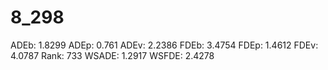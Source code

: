 # 8_298

ADEb: 1.8299
ADEp: 0.761
ADEv: 2.2386
FDEb: 3.4754
FDEp: 1.4612
FDEv: 4.0787
Rank: 733
WSADE: 1.2917
WSFDE: 2.4278